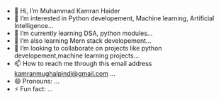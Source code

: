- 👋 Hi, I’m Muhammad Kamran Haider
- 👀 I’m interested in Python developement, Machine learning, Artificial Intelligence...
- 🌱 I’m currently learning DSA, python modules...
- 🌱 I’m also learning Mern stack developement...
- 💞️ I’m looking to collaborate on projects like python developement,machine learning projects...
- 📫 How to reach me through this email address kamranmughalpindi@gmail.com ...
- 😄 Pronouns: ...
- ⚡ Fun fact: ...

<!---
MKHOfficial/MKHOfficial is a ✨ special ✨ repository because its `README.md` (this file) appears on your GitHub profile.
You can click the Preview link to take a look at your changes.
--->
